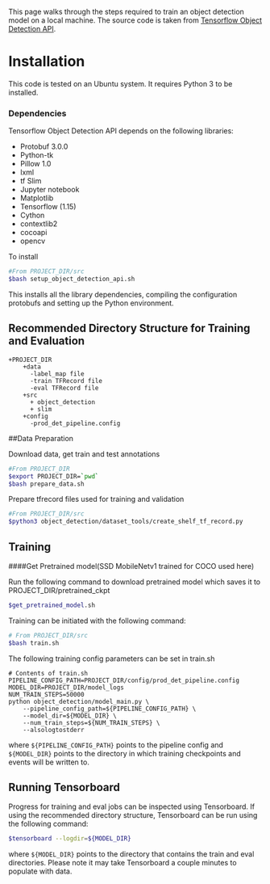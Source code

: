 

This page walks through the steps required to train an object detection model
on a local machine. The source code is taken from [Tensorflow Object Detection API](https://github.com/tensorflow/models/tree/8518d053936aaf30afb9ed0a4ea01baddca5bd17/research/object_detection). 

# Installation

This code is tested on an Ubuntu system. It requires Python 3 to be installed.
### Dependencies

Tensorflow Object Detection API depends on the following libraries:

*   Protobuf 3.0.0
*   Python-tk
*   Pillow 1.0
*   lxml
*   tf Slim 
*   Jupyter notebook
*   Matplotlib
*   Tensorflow (1.15)
*   Cython
*   contextlib2
*   cocoapi
*   opencv

To install
```bash
#From PROJECT_DIR/src
$bash setup_object_detection_api.sh
```
This installs all the library dependencies, compiling the configuration protobufs and setting up the Python
environment.


## Recommended Directory Structure for Training and Evaluation

```
+PROJECT_DIR
    +data
      -label_map file
      -train TFRecord file
      -eval TFRecord file
    +src
      + object_detection
      + slim
    +config
      -prod_det_pipeline.config
```

##Data Preparation

Download data, get train and test annotations
```bash
#From PROJECT_DIR
$export PROJECT_DIR=`pwd`
$bash prepare_data.sh
```

Prepare tfrecord files used for training and validation
```bash
#From PROJECT_DIR/src
$python3 object_detection/dataset_tools/create_shelf_tf_record.py
```

## Training

####Get Pretrained model(SSD MobileNetv1 trained for COCO used here)

Run the following command to download pretrained model which saves it to PROJECT_DIR/pretrained_ckpt
```bash
$get_pretrained_model.sh
```

Training can be initiated with the following command:

```bash
# From PROJECT_DIR/src
$bash train.sh
```
The following training config parameters can be set in train.sh 
```
# Contents of train.sh
PIPELINE_CONFIG_PATH=PROJECT_DIR/config/prod_det_pipeline.config
MODEL_DIR=PROJECT_DIR/model_logs
NUM_TRAIN_STEPS=50000
python object_detection/model_main.py \
    --pipeline_config_path=${PIPELINE_CONFIG_PATH} \
    --model_dir=${MODEL_DIR} \
    --num_train_steps=${NUM_TRAIN_STEPS} \
    --alsologtostderr
```
where `${PIPELINE_CONFIG_PATH}` points to the pipeline config and
`${MODEL_DIR}` points to the directory in which training checkpoints
and events will be written to. 

## Running Tensorboard

Progress for training and eval jobs can be inspected using Tensorboard. If
using the recommended directory structure, Tensorboard can be run using the
following command:

```bash
$tensorboard --logdir=${MODEL_DIR}
```

where `${MODEL_DIR}` points to the directory that contains the
train and eval directories. Please note it may take Tensorboard a couple minutes
to populate with data.